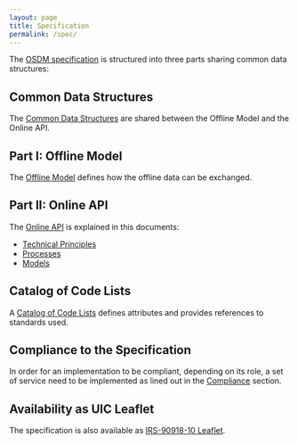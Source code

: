 ```yaml
---
layout: page
title: Specification
permalink: /spec/
---
```


The [OSDM specification](./) is structured into three parts sharing common
data structures:

## Common Data Structures

The  [Common Data Structures](./common-data-structures/) are shared between the
Offline Model and the Online API.

## Part I: Offline Model

The [Offline Model](./offline-model/) defines how the offline data can be exchanged.

## Part II: Online API

The [Online API](https://app.swaggerhub.com/apis-docs/schlpbch/uic-90918_10_osdm/1.0.0)
is explained in this documents:

- [Technical Principles](./technical-principles/)
- [Processes](./processes/)
- [Models](./models/)

## Catalog of Code Lists

A [Catalog of Code Lists](./catalog-of-code-lists/) defines attributes
and provides references to standards used.

## Compliance to the Specification

In order for an implementation to be compliant, depending on its role, a set of service need to be
implemented as lined out in the [Compliance](./compliance/) section.

## Availability as UIC Leaflet

The specification is also available as [IRS-90918-10 Leaflet](../docs/IRS-90918-10-V2020.pdf).
